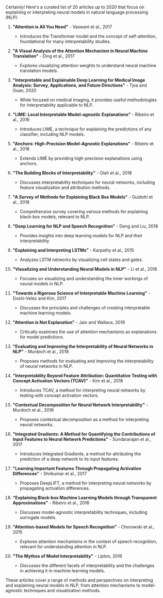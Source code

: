 Certainly! Here's a curated list of 20 articles up to 2020 that focus on explaining or interpreting neural models in natural language processing (NLP):

1. **"Attention is All You Need"** - Vaswani et al., 2017
   - Introduces the Transformer model and the concept of self-attention, foundational for many interpretability studies.

2. **"A Visual Analysis of the Attention Mechanism in Neural Machine Translation"** - Ding et al., 2017
   - Explores visualizing attention weights to understand neural machine translation models.

3. **"Interpretable and Explainable Deep Learning for Medical Image Analysis: Survey, Applications, and Future Directions"** - Tjoa and Guan, 2020
   - While focused on medical imaging, it provides useful methodologies for interpretability applicable to NLP.

4. **"LIME: Local Interpretable Model-agnostic Explanations"** - Ribeiro et al., 2016
   - Introduces LIME, a technique for explaining the predictions of any classifier, including NLP models.

5. **"Anchors: High-Precision Model-Agnostic Explanations"** - Ribeiro et al., 2018
   - Extends LIME by providing high-precision explanations using anchors.

6. **"The Building Blocks of Interpretability"** - Olah et al., 2018
   - Discusses interpretability techniques for neural networks, including feature visualization and attribution methods.

7. **"A Survey of Methods for Explaining Black Box Models"** - Guidotti et al., 2018
   - Comprehensive survey covering various methods for explaining black-box models, relevant to NLP.

8. **"Deep Learning for NLP and Speech Recognition"** - Deng and Liu, 2018
   - Provides insights into deep learning models for NLP and their interpretability.

9. **"Explaining and Interpreting LSTMs"** - Karpathy et al., 2015
   - Analyzes LSTM networks by visualizing cell states and gates.

10. **"Visualizing and Understanding Neural Models in NLP"** - Li et al., 2016
    - Focuses on visualizing and understanding the inner workings of neural models in NLP.

11. **"Towards a Rigorous Science of Interpretable Machine Learning"** - Doshi-Velez and Kim, 2017
    - Discusses the principles and challenges of creating interpretable machine learning models.

12. **"Attention is Not Explanation"** - Jain and Wallace, 2019
    - Critically examines the use of attention mechanisms as explanations for model predictions.

13. **"Evaluating and Improving the Interpretability of Neural Networks in NLP"** - Murdoch et al., 2018
    - Proposes methods for evaluating and improving the interpretability of neural networks in NLP.

14. **"Interpretability Beyond Feature Attribution: Quantitative Testing with Concept Activation Vectors (TCAV)"** - Kim et al., 2018
    - Introduces TCAV, a method for interpreting neural networks by testing with concept activation vectors.

15. **"Contextual Decomposition for Neural Network Interpretability"** - Murdoch et al., 2018
    - Proposes contextual decomposition as a method for interpreting neural networks.

16. **"Integrated Gradients: A Method for Quantifying the Contributions of Input Features to Neural Network Predictions"** - Sundararajan et al., 2017
    - Introduces Integrated Gradients, a method for attributing the prediction of a deep network to its input features.

17. **"Learning Important Features Through Propagating Activation Differences"** - Shrikumar et al., 2017
    - Proposes DeepLIFT, a method for interpreting neural networks by propagating activation differences.

18. **"Explaining Black-box Machine Learning Models through Transparent Approximations"** - Ribeiro et al., 2016
    - Discusses model-agnostic interpretability techniques, including surrogate models.

19. **"Attention-based Models for Speech Recognition"** - Chorowski et al., 2015
    - Explores attention mechanisms in the context of speech recognition, relevant for understanding attention in NLP.

20. **"The Mythos of Model Interpretability"** - Lipton, 2016
    - Discusses the different facets of interpretability and the challenges in achieving it in machine learning models.

These articles cover a range of methods and perspectives on interpreting and explaining neural models in NLP, from attention mechanisms to model-agnostic techniques and visualization methods.